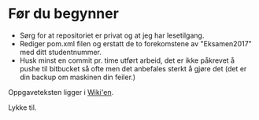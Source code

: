 # Før du begynner #

* Sørg for at repositoriet er privat og at jeg har lesetilgang.
* Rediger pom.xml filen og erstatt de to forekomstene av "Eksamen2017" med ditt studentnummer.
* Husk minst en commit pr. time utført arbeid, det er ikke påkrevet å pushe til bitbucket så ofte men det anbefales sterkt å gjøre det (det er din backup om maskinen din feiler.)

Oppgaveteksten ligger i [Wiki'en](https://bitbucket.org/okolloen/imt3281-eksamen-h2017/wiki/Home).

Lykke til.
